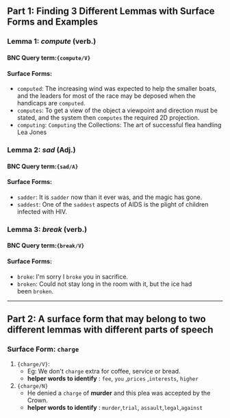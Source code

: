 ## Part 1: Finding 3 Different Lemmas with Surface Forms and Examples 

### Lemma 1: ***compute*** (verb.)
#### BNC Query term:`{compute/V}`
#### Surface Forms:

- `computed`: The increasing wind was expected to help the smaller boats, and the leaders for most of the race may be deposed when the handicaps are `computed`. 
- `computes`: To get a view of the object a viewpoint and direction must be stated, and the system then `computes` the required 2D projection.
- `computing`: `Computing` the Collections: The art of successful flea handling Lea Jones
### Lemma 2: ***sad***  (Adj.)
#### BNC Query term:`{sad/A}`
#### Surface Forms:

- `sadder`: It is `sadder` now than it ever was, and the magic has gone.
- `saddest`: One of the `saddest` aspects of AIDS is the plight of children infected with HIV.
### Lemma 3: ***break*** (verb.)
#### BNC Query term:`{break/V}`
#### Surface Forms:

- `broke`: I'm sorry I `broke` you in sacrifice.
- `broken`: Could not stay long in the room with it, but the ice had been `broken`.

---
## Part 2: A surface form that may belong to two different lemmas with different parts of speech

### Surface Form: `charge`
1. `{charge/V}`:  
	- Eg: We don't `charge` extra for coffee, service or bread.
	-  **helper words to identify** : `fee`, `you` ,`prices` ,`interests`, `higher`
2. `{charge/N}`
	- He denied a `charge` of **murder** and this plea was accepted by the Crown.
	-  **helper words to identify** : `murder`,`trial`, `assault`,`legal`,`against`